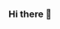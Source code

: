 ### Hi there 👋

<!--
**nachobot01/nachobot01** is a ✨ _special_ ✨ repository because its `README.md` (this file) appears on your GitHub profile.

Here are some ideas to get you started:

- 🔭 I’m currently working on learning coding to develop web GIS projects
- 🌱 I’m currently learning HTML, CSS, Javascript, ESRI Arcade
- 👯 I’m looking to collaborate on any basic tasks as I learn 
- 🤔 I’m looking for help with ArcGIS API for Javascript
- 💬 Ask me about anything. I love the insects, plants, wetlands and everything outdoors.
- 📫 How to reach me: Hmm, I'll have to get back to this item later.
- ⚡ Fun fact: I lack of programming knowledge is egregious.
-->
